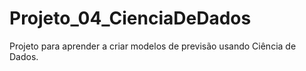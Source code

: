# Projeto_04_CienciaDeDados
 Projeto para aprender a criar modelos de previsão usando Ciência de Dados.
